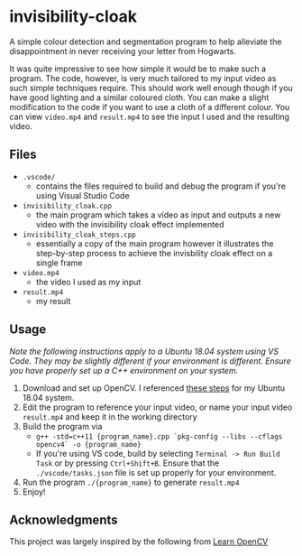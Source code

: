# invisibility-cloak
A simple colour detection and segmentation program to help alleviate the disappointment in never receiving your letter from Hogwarts. 

It was quite impressive to see how simple it would be to make such a program. The code, however, is very much tailored to my input video as such simple techniques require. This should work well enough though if you have good lighting and a similar coloured cloth. You can make a slight modification to the code if you want to use a cloth of a different colour. You can view `video.mp4` and `result.mp4` to see the input I used and the resulting video.  

## Files
- `.vscode/`
    - contains the files required to build and debug the program if you're using Visual Studio Code
- `invisibility_cloak.cpp`
    - the main program which takes a video as input and outputs a new video with the invisibility cloak effect implemented
- `invisibility_cloak_steps.cpp`
    - essentially a copy of the main program however it illustrates the step-by-step process to achieve the invisbility cloak effect on a single frame
- `video.mp4`
    - the video I used as my input
- `result.mp4`
    - my result

## Usage
*Note the following instructions apply to a Ubuntu 18.04 system using VS Code. They may be slightly different if your environment is different. Ensure you have properly set up a C++ environment on your system.*
1. Download and set up OpenCV. I referenced [these steps](https://cv-tricks.com/installation/opencv-4-1-ubuntu18-04/) for my Ubuntu 18.04 system.
2. Edit the program to reference your input video, or name your input video `result.mp4` and keep it in the working directory
3. Build the program via 
    - ```g++ -std=c++11 {program_name}.cpp `pkg-config --libs --cflags opencv4` -o {program_name}```
    - If you're using VS code, build by selecting `Terminal -> Run Build Task` or by pressing `Ctrl+Shift+B`. Ensure that the `./vscode/tasks.json` file is set up properly for your environment. 
4. Run the program `./{program_name}` to generate `result.mp4`
5. Enjoy!

## Acknowledgments
This project was largely inspired by the following from [Learn OpenCV](https://www.learnopencv.com/invisibility-cloak-using-color-detection-and-segmentation-with-opencv/)
